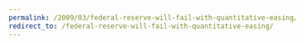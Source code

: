 ```yaml
---
permalink: /2009/03/federal-reserve-will-fail-with-quantitative-easing/
redirect_to: /federal-reserve-will-fail-with-quantitative-easing/
---
```

